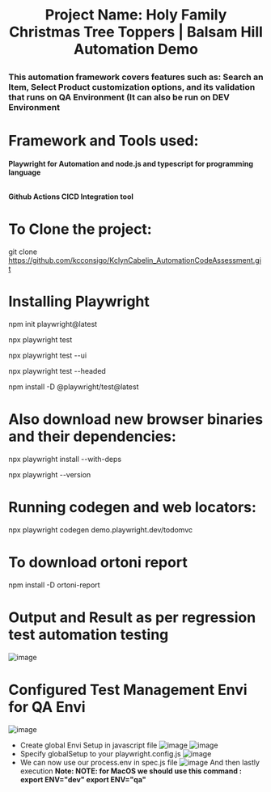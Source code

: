 <h1 align="center">

Project Name: Holy Family Christmas Tree Toppers | Balsam Hill Automation Demo</h1>

<h3> This automation framework covers features such as: Search an Item, Select Product customization options, and its validation that runs on QA Environment (It can also be run on DEV Environment</h3>

# <b> </b>Framework and Tools used: </b>
<h4> Playwright for Automation and node.js and typescript for programming language
  
<br> Github Actions CICD Integration tool </br> </h4>

# To Clone the project:
git clone https://github.com/kcconsigo/KclynCabelin_AutomationCodeAssessment.git

# Installing Playwright 
npm init playwright@latest

npx playwright test

npx playwright test --ui

npx playwright test --headed

npm install -D @playwright/test@latest
# Also download new browser binaries and their dependencies:
npx playwright install --with-deps

npx playwright --version

# Running codegen and web locators:
npx playwright codegen demo.playwright.dev/todomvc

# To download ortoni report
npm install -D ortoni-report  

# Output and Result as per regression test automation testing
![image](https://github.com/user-attachments/assets/2a76e1b8-826f-45df-825d-d570a59a0a3c)

# Configured Test Management Envi for QA Envi
![image](https://github.com/user-attachments/assets/d574743e-9daf-4a19-be6d-542aab25173d)
 - Create global Envi Setup in javascript file
![image](https://github.com/user-attachments/assets/4af0868a-ef3f-4324-89e2-360376c08050)
![image](https://github.com/user-attachments/assets/5f8271c6-c99e-46c8-827a-a41ee2401850)
- Specify globalSetup to your playwright.config.js
![image](https://github.com/user-attachments/assets/cd2d9aaa-1677-4b22-b7a3-c2b3f74258e3)
- We can now use our process.env in spec.js file
![image](https://github.com/user-attachments/assets/0f7d8129-2862-4e3f-b630-d6f10567c03d)
And then lastly execution
**Note: NOTE: for MacOS we should use this command : export ENV="dev" export ENV="qa"**




